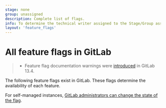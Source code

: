 ```yaml
---
stage: none
group: unassigned
description: Complete list of flags.
info: To determine the technical writer assigned to the Stage/Group associated with this page, see https://handbook.gitlab.com/handbook/product/ux/technical-writing/#assignments
layout: 'feature_flags'
---
```


# All feature flags in GitLab

> - Feature flag documentation warnings were [introduced](https://gitlab.com/gitlab-org/gitlab/-/issues/227806) in GitLab 13.4.

The following feature flags exist in GitLab. These flags determine the availability of each feature.

For self-managed instances, [GitLab administrators can change the state of the flag](../administration/feature_flags.md).

<!-- When published, everything below this line is generated by 'layouts/feature_flags_table.md.erb' in the 'gitlab-docs' repository -->
